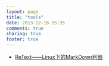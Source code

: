 ```yaml
---
layout: page
title: "tools"
date: 2013-12-16 15:35
comments: true
sharing: true
footer: true
---
```

* [ReText——Linux下的MarkDown利器](blog/2013/12/06/retext/)
